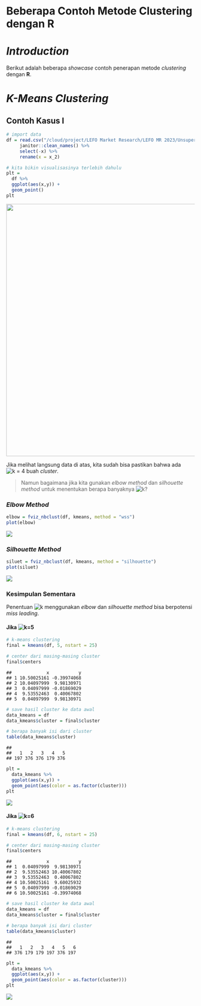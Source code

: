 Beberapa Contoh Metode Clustering dengan R
================

# *Introduction*

Berikut adalah beberapa *showcase* contoh penerapan metode *clustering*
dengan **R**.

# *K-Means Clustering*

## Contoh Kasus I

``` r
# import data
df = read.csv("/cloud/project/LEFO Market Research/LEFO MR 2023/Unsupervised/k means/compact disks.csv") %>% 
     janitor::clean_names() %>%
     select(-x) %>%
     rename(x = x_2)

# kita bikin visualisasinya terlebih dahulu
plt = 
  df %>%
  ggplot(aes(x,y)) +
  geom_point()
plt
```

<img src="Readme_files/figure-gfm/unnamed-chunk-2-1.png" width="672" style="display: block; margin: auto;" />

Jika melihat langsung data di atas, kita sudah bisa pastikan bahwa ada
![k = 4](https://latex.codecogs.com/png.image?%5Cdpi%7B110%7D&space;%5Cbg_white&space;k%20%3D%204 "k = 4")
buah *cluster*.

> Namun bagaimana jika kita gunakan *elbow method* dan *silhouette
> method* untuk menentukan berapa banyaknya
> ![k](https://latex.codecogs.com/png.image?%5Cdpi%7B110%7D&space;%5Cbg_white&space;k "k")?

### *Elbow Method*

``` r
elbow = fviz_nbclust(df, kmeans, method = "wss")
plot(elbow)
```

![](Readme_files/figure-gfm/unnamed-chunk-3-1.png)<!-- -->

### *Silhouette Method*

``` r
siluet = fviz_nbclust(df, kmeans, method = "silhouette")
plot(siluet)
```

![](Readme_files/figure-gfm/unnamed-chunk-4-1.png)<!-- -->

### Kesimpulan Sementara

Penentuan
![k](https://latex.codecogs.com/png.image?%5Cdpi%7B110%7D&space;%5Cbg_white&space;k "k")
menggunakan *elbow* dan *silhouette method* bisa berpotensi *miss
leading*.

#### Jika ![k=5](https://latex.codecogs.com/png.image?%5Cdpi%7B110%7D&space;%5Cbg_white&space;k%3D5 "k=5")

``` r
# k-means clustering
final = kmeans(df, 5, nstart = 25)

# center dari masing-masing cluster
final$centers
```

    ##             x           y
    ## 1 10.50025161 -0.39974068
    ## 2 10.04097999  9.98130971
    ## 3  0.04097999 -0.01869029
    ## 4  9.53552463  0.40067802
    ## 5  0.04097999  9.98130971

``` r
# save hasil cluster ke data awal
data_kmeans = df
data_kmeans$cluster = final$cluster

# berapa banyak isi dari cluster
table(data_kmeans$cluster)
```

    ## 
    ##   1   2   3   4   5 
    ## 197 376 376 179 376

``` r
plt = 
  data_kmeans %>%
  ggplot(aes(x,y)) +
  geom_point(aes(color = as.factor(cluster)))
plt
```

![](Readme_files/figure-gfm/unnamed-chunk-5-1.png)<!-- -->

#### Jika ![k=6](https://latex.codecogs.com/png.image?%5Cdpi%7B110%7D&space;%5Cbg_white&space;k%3D6 "k=6")

``` r
# k-means clustering
final = kmeans(df, 6, nstart = 25)

# center dari masing-masing cluster
final$centers
```

    ##             x           y
    ## 1  0.04097999  9.98130971
    ## 2  9.53552463 10.40067802
    ## 3  9.53552463  0.40067802
    ## 4 10.50025161  9.60025932
    ## 5  0.04097999 -0.01869029
    ## 6 10.50025161 -0.39974068

``` r
# save hasil cluster ke data awal
data_kmeans = df
data_kmeans$cluster = final$cluster

# berapa banyak isi dari cluster
table(data_kmeans$cluster)
```

    ## 
    ##   1   2   3   4   5   6 
    ## 376 179 179 197 376 197

``` r
plt = 
  data_kmeans %>%
  ggplot(aes(x,y)) +
  geom_point(aes(color = as.factor(cluster)))
plt
```

![](Readme_files/figure-gfm/unnamed-chunk-6-1.png)<!-- -->
